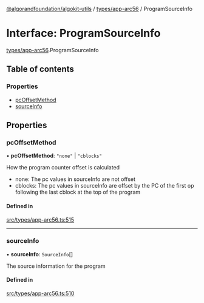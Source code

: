 [@algorandfoundation/algokit-utils](../README.md) / [types/app-arc56](../modules/types_app_arc56.md) / ProgramSourceInfo

# Interface: ProgramSourceInfo

[types/app-arc56](../modules/types_app_arc56.md).ProgramSourceInfo

## Table of contents

### Properties

- [pcOffsetMethod](types_app_arc56.ProgramSourceInfo.md#pcoffsetmethod)
- [sourceInfo](types_app_arc56.ProgramSourceInfo.md#sourceinfo)

## Properties

### pcOffsetMethod

• **pcOffsetMethod**: ``"none"`` \| ``"cblocks"``

How the program counter offset is calculated
- none: The pc values in sourceInfo are not offset
- cblocks: The pc values in sourceInfo are offset by the PC of the first op following the last cblock at the top of the program

#### Defined in

[src/types/app-arc56.ts:515](https://github.com/algorandfoundation/algokit-utils-ts/blob/main/src/types/app-arc56.ts#L515)

___

### sourceInfo

• **sourceInfo**: `SourceInfo`[]

The source information for the program

#### Defined in

[src/types/app-arc56.ts:510](https://github.com/algorandfoundation/algokit-utils-ts/blob/main/src/types/app-arc56.ts#L510)
